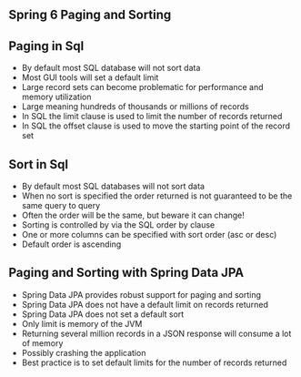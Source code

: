 ## Spring 6 Paging and Sorting
##  Paging in Sql
- By default most SQL database will not sort data
- Most GUI tools will set a default limit
- Large record sets can become problematic for performance and memory utilization
- Large meaning hundreds of thousands or millions of records
- In SQL the limit clause is used to limit the number of records returned
- In SQL the offset clause is used to move the starting point of the record set
##  Sort in Sql
- By default most SQL databases will not sort data
- When no sort is specified the order returned is not guaranteed to be the same query to
query
- Often the order will be the same, but beware it can change!
- Sorting is controlled by via the SQL order by clause
- One or more columns can be specified with sort order (asc or desc)
- Default order is ascending 
## Paging and Sorting with Spring Data JPA
- Spring Data JPA provides robust support for paging and sorting
- Spring Data JPA does not have a default limit on records returned
- Spring Data JPA does not set a default sort 
- Only limit is memory of the JVM
- Returning several million records in a JSON response will consume a lot of memory
- Possibly crashing the application
- Best practice is to set default limits for the number of records returned